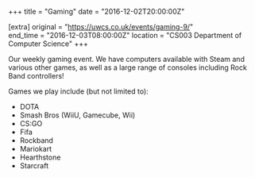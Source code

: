 +++
title = "Gaming"
date = "2016-12-02T20:00:00Z"

[extra]
original = "https://uwcs.co.uk/events/gaming-9/"    
end_time = "2016-12-03T08:00:00Z"
location = "CS003 Department of Computer Science"
+++

Our weekly gaming event. We have computers available with Steam and various other games, as well as a large range of consoles including Rock Band controllers\!

Games we play include (but not limited to):

  - DOTA
  - Smash Bros (WiiU, Gamecube, Wii)
  - CS:GO
  - Fifa
  - Rockband
  - Mariokart
  - Hearthstone
  - Starcraft

